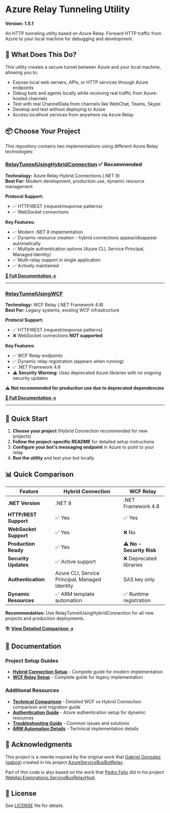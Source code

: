 # Azure Relay Tunneling Utility

**Version: 1.5.1**

An HTTP tunneling utility based on Azure Relay. Forward HTTP traffic from Azure to your local machine for debugging and development.

## 🎯 What Does This Do?

This utility creates a secure tunnel between Azure and your local machine, allowing you to:
- Expose local web servers, APIs, or HTTP services through Azure endpoints
- Debug bots and agents locally while receiving real traffic from Azure-hosted channels
- Test with real ChannelData from channels like WebChat, Teams, Skype
- Develop and test without deploying to Azure
- Access localhost services from anywhere via Azure Relay

## 📦 Choose Your Project

This repository contains two implementations using different Azure Relay technologies:

### [RelayTunnelUsingHybridConnection](Src/RelayTunnelUsingHybridConnection/README.md) ✅ **Recommended**
**Technology:** Azure Relay Hybrid Connections (.NET 8)  
**Best For:** Modern development, production use, dynamic resource management

**Protocol Support:**
- ✅ HTTP/REST (request/response patterns)
- ✅ WebSocket connections

**Key Features:**
- ✅ Modern .NET 8 implementation
- ✅ Dynamic resource creation - hybrid connections appear/disappear automatically
- ✅ Multiple authentication options (Azure CLI, Service Principal, Managed Identity)
- ✅ Multi-relay support in single application
- ✅ Actively maintained

**[📖 Full Documentation →](Src/RelayTunnelUsingHybridConnection/README.md)**

---

### [RelayTunnelUsingWCF](Src/RelayTunnelUsingWCF/README.md)
**Technology:** WCF Relay (.NET Framework 4.8)  
**Best For:** Legacy systems, existing WCF infrastructure

**Protocol Support:**
- ✅ HTTP/REST (request/response patterns)
- ❌ WebSocket connections **NOT supported**

**Key Features:**
- ✅ WCF Relay endpoints
- ✅ Dynamic relay registration (appears when running)
- ✅ .NET Framework 4.8
- ⚠️ **Security Warning:** Uses deprecated Azure libraries with no ongoing security updates

**⚠️ Not recommended for production use due to deprecated dependencies**

**[📖 Full Documentation →](Src/RelayTunnelUsingWCF/README.md)**

---

## 🚀 Quick Start

1. **Choose your project** (Hybrid Connection recommended for new projects)
2. **Follow the project-specific README** for detailed setup instructions
3. **Configure your bot's messaging endpoint** in Azure to point to your relay
4. **Run the utility** and test your bot locally

## 📊 Quick Comparison

| Feature | Hybrid Connection | WCF Relay |
|---------|------------------|-----------|
| **.NET Version** | .NET 8 | .NET Framework 4.8 |
| **HTTP/REST Support** | ✅ Yes | ✅ Yes |
| **WebSocket Support** | ✅ Yes | ❌ No |
| **Production Ready** | ✅ Yes | ⚠️ **No - Security Risk** |
| **Security Updates** | ✅ Active support | ❌ Deprecated libraries |
| **Authentication** | Azure CLI, Service Principal, Managed Identity | SAS key only |
| **Dynamic Resources** | ✅ ARM template automation | ✅ Runtime registration |

**Recommendation:** Use RelayTunnelUsingHybridConnection for all new projects and production deployments.

📚 **[View Detailed Comparison →](docs/COMPARISON.md)**

## 📖 Documentation

### Project Setup Guides
- **[Hybrid Connection Setup](Src/RelayTunnelUsingHybridConnection/README.md)** - Complete guide for modern implementation
- **[WCF Relay Setup](Src/RelayTunnelUsingWCF/README.md)** - Complete guide for legacy implementation

### Additional Resources
- **[Technical Comparison](docs/COMPARISON.md)** - Detailed WCF vs Hybrid Connection comparison and migration guide
- **[Authentication Guide](docs/AUTHENTICATION.md)** - Azure authentication setup for dynamic resources
- **[Troubleshooting Guide](docs/TROUBLESHOOTING.md)** - Common issues and solutions
- **[ARM Automation Details](Src/RelayTunnelUsingHybridConnection/README_ARM_AUTOMATION.md)** - Technical implementation details

## 🙏 Acknowledgments

This project is a rewrite inspired by the original work that [Gabriel Gonzalez (gabog)](https://github.com/gabog) created in his project [AzureServiceBusBotRelay](https://github.com/gabog/AzureServiceBusBotRelay).

Part of this code is also based on the work that [Pedro Felix](https://github.com/pmhsfelix) did in his project [WebApi.Explorations.ServiceBusRelayHost](https://github.com/pmhsfelix/WebApi.Explorations.ServiceBusRelayHost).

## 📝 License

See [LICENSE](LICENSE) file for details.
